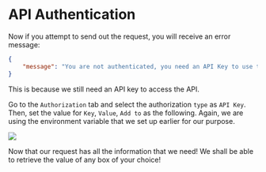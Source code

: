 # API Authentication

Now if you attempt to send out the request, you will receive an error message:

```json
{
    "message": "You are not authenticated, you need an API Key to use this route"
}
```

This is because we still need an API key to access the API. 

Go to the `Authorization` tab and select the authorization `type` as `API Key`. Then, set the value for `Key`, `Value`, `Add to` as the following. Again, we are using the environment variable that we set up earlier for our purpose. 

![](https://projectbit.s3-us-west-1.amazonaws.com/darlene/postman/API_authenticate.PNG)

Now that our request has all the information that we need! We shall be able to retrieve the value of any box of your choice!